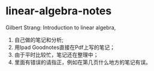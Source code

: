 # linear-algebra-notes
Gilbert Strang: Introduction to linear algebra, 
1. 自己做的笔记和分析;
2. 用Ipad Goodnotes直接在Pdf上写的笔记；
3. 由于平时比较忙，笔记还在整理中；
4. 里面有错误的请指正，例如在第几页什么地方的笔记有误。
